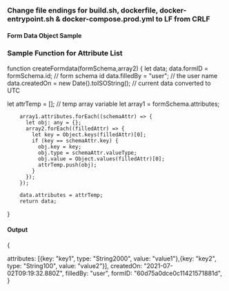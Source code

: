 ### Change file endings for build.sh, dockerfile, docker-entrypoint.sh & docker-compose.prod.yml to LF from CRLF  ###

#### Form Data Object Sample ###

### Sample Function for Attribute List  ###

 <!-- `formSchema` is the form schema object -->
 <!-- `array2` is the filled form attribute list -->

function createFormdata(formSchema,array2) 
{
  let data;
  data.formID = formSchema.id; // form schema id
  data.filledBy = "user"; // the user name
  data.createdOn = new Date().toISOString(); // current data converted to UTC

  let attrTemp = []; // temp array variable
  let array1 = formSchema.attributes;

        array1.attributes.forEach((schemaAttr) => {
          let obj: any = {};
          array2.forEach((filledAttr) => {
            let key = Object.keys(filledAttr)[0];
            if (key == schemaAttr.key) {
              obj.key = key;
              obj.type = schemaAttr.valueType;
              obj.value = Object.values(filledAttr)[0];
              attrTemp.push(obj);
            }
          });
        });

        data.attributes = attrTemp;
        return data;

}

#### Output ####

{

attributes: [{key: "key1", type: "String2000", value: "value1"},{key: "key2", type: "String100", value: "value2"}],
createdOn: "2021-07-02T09:19:32.880Z",
filledBy: "user",
formID: "60d75a0dce0c11421571881d",
}

